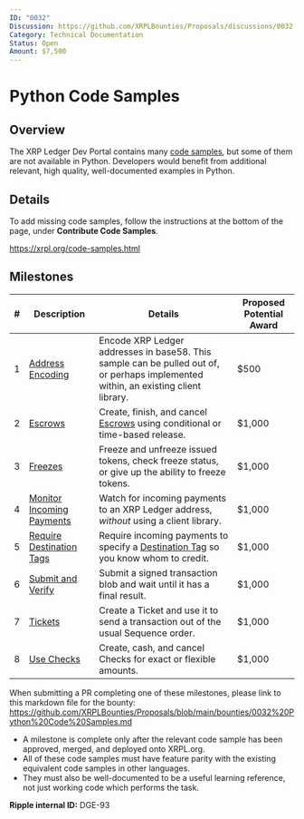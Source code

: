 ```yaml
---
ID: "0032"
Discussion: https://github.com/XRPLBounties/Proposals/discussions/0032
Category: Technical Documentation
Status: Open
Amount: $7,500
---
```


# Python Code Samples

## Overview

The XRP Ledger Dev Portal contains many [code samples](https://xrpl.org/code-samples.html), but some of them are not available in Python. Developers would benefit from additional relevant, high quality, well-documented examples in Python.

## Details

To add missing code samples, follow the instructions at the bottom of the page, under **Contribute Code Samples**.

https://xrpl.org/code-samples.html

## Milestones

| # | Description | Details | Proposed Potential Award |
| --- | --- | --- | --- |
| 1 | [Address Encoding](https://github.com/XRPLF/xrpl-dev-portal/tree/master/content/_code-samples/address_encoding) | Encode XRP Ledger addresses in base58. This sample can be pulled out of, or perhaps implemented within, an existing client library. | $500 |
| 2 | [Escrows](https://github.com/XRPLF/xrpl-dev-portal/tree/master/content/_code-samples/escrow) | Create, finish, and cancel [Escrows](https://xrpl.org/escrow.html) using conditional or time-based release. | $1,000 |
| 3 | [Freezes](https://github.com/XRPLF/xrpl-dev-portal/tree/master/content/_code-samples/freeze) | Freeze and unfreeze issued tokens, check freeze status, or give up the ability to freeze tokens. | $1,000 |
| 4 | [Monitor Incoming Payments](https://github.com/XRPLF/xrpl-dev-portal/tree/master/content/_code-samples/monitor-payments-websocket) | Watch for incoming payments to an XRP Ledger address, _without_ using a client library. | $1,000 |
| 5 | [Require Destination Tags](https://github.com/XRPLF/xrpl-dev-portal/tree/master/content/_code-samples/require-destination-tags) | Require incoming payments to specify a [Destination Tag](https://xrpl.org/source-and-destination-tags.html) so you know whom to credit. | $1,000 |
| 6 | [Submit and Verify](https://github.com/XRPLF/xrpl-dev-portal/tree/master/content/_code-samples/submit-and-verify) | Submit a signed transaction blob and wait until it has a final result. | $1,000 |
| 7 | [Tickets](https://github.com/XRPLF/xrpl-dev-portal/tree/master/content/_code-samples/use-tickets) | Create a Ticket and use it to send a transaction out of the usual Sequence order. | $1,000 |
| 8 | [Use Checks](https://github.com/XRPLF/xrpl-dev-portal/tree/master/content/_code-samples/checks) | Create, cash, and cancel Checks for exact or flexible amounts. | $1,000 |

When submitting a PR completing one of these milestones, please link to this markdown file for the bounty:
https://github.com/XRPLBounties/Proposals/blob/main/bounties/0032%20Python%20Code%20Samples.md

- A milestone is complete only after the relevant code sample has been approved, merged, and deployed onto XRPL.org.
- All of these code samples must have feature parity with the existing equivalent code samples in other languages. 
- They must also be well-documented to be a useful learning reference, not just working code which performs the task.

**Ripple internal ID:** DGE-93
